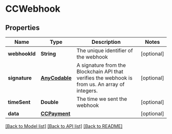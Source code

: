 # CCWebhook

## Properties
Name | Type | Description | Notes
------------ | ------------- | ------------- | -------------
**webhookId** | **String** | The unique identifier of the webhook  | [optional] 
**signature** | [**AnyCodable**](.md) | A signature from the Blockchain API that verifies the webhook is from us. An array of integers.  | [optional] 
**timeSent** | **Double** | The time we sent the webhook  | [optional] 
**data** | [**CCPayment**](CCPayment.md) |  | [optional] 

[[Back to Model list]](../README.md#documentation-for-models) [[Back to API list]](../README.md#documentation-for-api-endpoints) [[Back to README]](../README.md)


